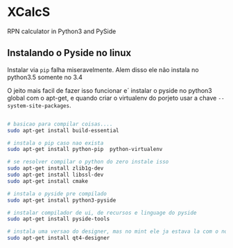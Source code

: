 # XCalcS

RPN calculator in Python3 and PySide

## Instalando o Pyside no linux

Instalar via `pip` falha miseravelmente. Alem disso ele não instala no python3.5 somente no 3.4

O jeito mais facil de fazer isso funcionar e´ instalar o pyside no python3 global com o apt-get, e quando criar o virtualenv do porjeto usar a chave `--system-site-packages`.

```bash

# basicao para compilar coisas....
sudo apt-get install build-essential

# instala o pip caso nao exista
sudo apt-get install python-pip  python-virtualenv

# se resolver compilar o python do zero instale isso
sudo apt-get install zlib1g-dev
sudo apt-get install libssl-dev
sudo apt-get install cmake

# instala o pyside pre compilado
sudo apt-get install python3-pyside

# instalar compilador de ui, de recursos e linguage do pyside
sudo apt-get install pyside-tools

# instala uma versao do designer, mas no mint ele ja estava la com o nome: designer
sudo apt-get install qt4-designer
``` 
